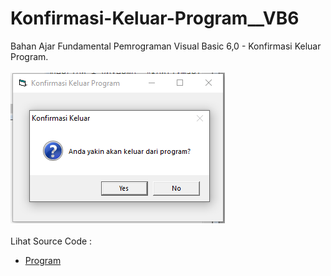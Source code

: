 # Konfirmasi-Keluar-Program__VB6
Bahan Ajar Fundamental Pemrograman Visual Basic 6,0 - Konfirmasi Keluar Program.<br><br>
<img src="https://github.com/RizkyKhapidsyah/Konfirmasi-Keluar-Program__VB6/blob/master/result/001.PNG"><br><br>
Lihat Source Code : <br>
- <a href="https://github.com/RizkyKhapidsyah/Konfirmasi-Keluar-Program__VB6/blob/master/Form1.frm">Program</a>
